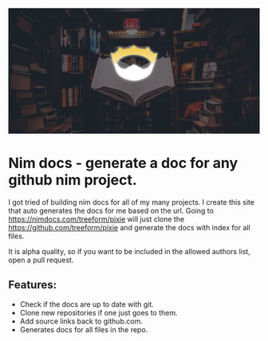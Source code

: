 <img src="docs/nimdocsBanner.png">

# Nim docs - generate a doc for any github nim project.

I got tried of building nim docs for all of my many projects. I create this site that auto generates the docs for me based on the url. Going to https://nimdocs.com/treeform/pixie will just clone the https://github.com/treeform/pixie and generate the docs with index for all files.

It is alpha quality, so if you want to be included in the allowed authors list, open a pull request.

## Features:

* Check if the docs are up to date with git.
* Clone new repositories if one just goes to them.
* Add source links back to github.com.
* Generates docs for all files in the repo.
